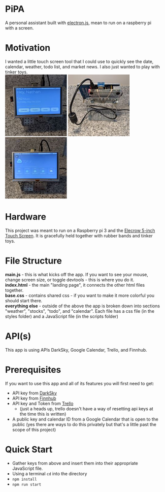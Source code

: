 
# PiPA
A personal assistant built with [electron.js](https://www.electronjs.org/), mean to run on a raspberry pi with a screen.


# Motivation
I wanted a little touch screen tool that I could use to quickly see the date, calendar, weather, todo list, and market news. I also just wanted to play with tinker toys. \
![](images/home.jpg)
![](images/back.jpg)
![](images/weather.jpg)
  
# Hardware
This project was meant to run on a Raspberry pi 3 and the [Elecrow 5-inch Touch Screen](https://www.amazon.com/gp/product/B013JECYF2/ref=ppx_yo_dt_b_asin_title_o04_s00?ie=UTF8&psc=1). It is gracefully held together with rubber bands and tinker toys.

  
# File Structure
**main.js** - this is what kicks off the app. If you want to see your mouse, change screen size, or toggle devtools - this is where you do it. \
**index.html** - the main "landing page", it connects the other html files together. \
**base.css** - contains shared css - if you want to make it more colorful you should start there. \
**everything else** - outside of the above the app is broken down into sections "weather", "stocks", "todo", and "calendar". Each file has a css file (in the styles folder) and a JavaScript file (in the scripts folder)
  
# API(s)
This app is using APIs DarkSky, Google Calendar, Trello, and Finnhub.
  

# Prerequisites
If you want to use this app and all of its features you will first need to get: 
* API key from [DarkSky](https://darksky.net/dev)
* API key from [Finnhub](https://finnhub.io/)
* API key and Token from [Trello](https://developer.atlassian.com/cloud/trello/)
	* (just a heads up, trello doesn't have a way of resetting api keys at the time this is written)
* A public key and calendar ID from a Google Calendar that is open to the public (yes there are ways to do this privately but that's a little past the scope of this project)

# Quick Start
* Gather keys from above and insert them into their appropriate JavaScript file.
* Using a terminal `cd` into the directory
* `npm install`
* `npm run start`
